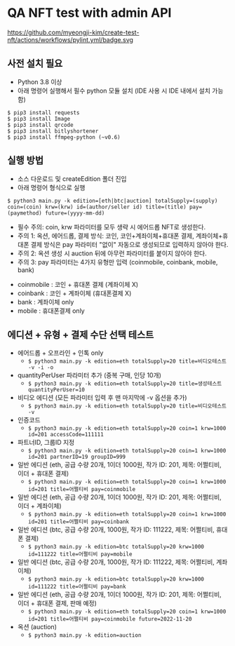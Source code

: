 # QA NFT test with admin API

https://github.com/myeongji-kim/create-test-nft/actions/workflows/pylint.yml/badge.svg


## 사전 설치 필요
- Python 3.8 이상
- 아래 명령어 실행해서 필수 python 모듈 설치 (IDE 사용 시 IDE 내에서 설치 가능함)
```
$ pip3 install requests
$ pip3 install Image
$ pip3 install qrcode
$ pip3 install bitlyshortener
$ pip3 install ffmpeg-python (~v0.6)
```

## 실행 방법
- 소스 다운로드 및 createEdition 폴더 진입
- 아래 명령어 형식으로 실행
```
$ python3 main.py -k edition=[eth|btc|auction] totalSupply=(supply) coin=(coin) krw=(krw) id=(author/seller id) title=(title) pay=(paymethod) future=(yyyy-mm-dd)
```
- 필수 주의: coin, krw 파라미터를 모두 생략 시 에어드롭 NFT로 생성한다.
- 주의 1: 옥션, 에어드롭, 결제 방식: 코인, 코인+계좌이체+휴대폰 결제, 계좌이체+휴대폰 결제 방식은 pay 파라미터 "없이" 자동으로 생성되므로 입력하지 않아야 한다.
- 주의 2: 옥션 생성 시 auction 뒤에 아무런 파라미터를 붙이지 않아야 한다. 
- 주의 3: pay 파라미터는 4가지 유형만 입력 (coinmobile, coinbank, mobile, bank)
 * coinmobile : 코인 + 휴대폰 결제 (계좌이체 X)
 * coinbank : 코인 + 계좌이체 (휴대폰결제 X)
 * bank : 계좌이체 only
 * mobile : 휴대폰결제 only

## 에디션 + 유형 + 결제 수단 선택 테스트
* 에어드롭 + 오프라인 + 인톡 only
  * ```$ python3 main.py -k edition=eth totalSupply=20 title=비디오테스트 -v -i -o```
* quantityPerUser 파라미터 추가 (중복 구매, 인당 10개)
  * ```$ python3 main.py -k edition=eth totalSupply=20 title=생성테스트 quantityPerUser=10 ```
* 비디오 에디션 (모든 파라미터 입력 후 맨 마지막에 -v 옵션을 추가)
  * ```$ python3 main.py -k edition=eth totalSupply=20 title=비디오테스트 -v```
* 인증코드
  * ```$ python3 main.py -k edition=eth totalSupply=20 coin=1 krw=1000 id=201 accessCode=111111```
* 파트너ID, 그룹ID 지정
  * ```$ python3 main.py -k edition=eth totalSupply=20 coin=1 krw=1000 id=201 partnerID=19 groupID=999```
* 일반 에디션 (eth, 공급 수량 20개, 1이더 1000원, 작가 ID: 201, 제목: 어쩔티비, 이더 + 휴대폰 결제)
  * ```$ python3 main.py -k edition=eth totalSupply=20 coin=1 krw=1000 id=201 title=어쩔티비 pay=coinmobile```
* 일반 에디션 (eth, 공급 수량 20개, 1이더 1000원, 작가 ID: 201, 제목: 어쩔티비, 이더 + 계좌이체)
  * ```$ python3 main.py -k edition=eth totalSupply=20 coin=1 krw=1000 id=201 title=어쩔티비 pay=coinbank```
* 일반 에디션 (btc, 공급 수량 20개, 1000원, 작가 ID: 111222, 제목: 어쩔티비, 휴대폰 결제)
  * ```$ python3 main.py -k edition=btc totalSupply=20 krw=1000 id=111222 title=어쩔티비 pay=mobile```
* 일반 에디션 (btc, 공급 수량 20개, 1000원, 작가 ID: 111222, 제목: 어쩔티비, 계좌이체)
  * ```$ python3 main.py -k edition=btc totalSupply=20 krw=1000 id=111222 title=어쩔티비 pay=bank```
* 일반 에디션 (eth, 공급 수량 20개, 1이더 1000원, 작가 ID: 201, 제목: 어쩔티비, 이더 + 휴대폰 결제, 판매 예정)
  * ```$ python3 main.py -k edition=eth totalSupply=20 coin=1 krw=1000 id=201 title=어쩔티비 pay=coinmobile future=2022-11-20```
* 옥션 (auction)
  * ```$ python3 main.py -k edition=auction```

